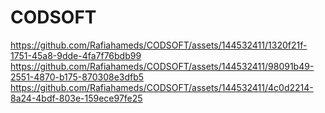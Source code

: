 # CODSOFT
https://github.com/Rafiahameds/CODSOFT/assets/144532411/1320f21f-1751-45a8-9dde-4fa7f76bdb99
https://github.com/Rafiahameds/CODSOFT/assets/144532411/98091b49-2551-4870-b175-870308e3dfb5
https://github.com/Rafiahameds/CODSOFT/assets/144532411/4c0d2214-8a24-4bdf-803e-159ece97fe25
